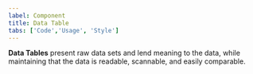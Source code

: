 ```yaml
---
label: Component
title: Data Table
tabs: ['Code','Usage', 'Style']
---
```


<page-intro>**Data Tables** present raw data sets and lend meaning to the data, while maintaining that the data is readable, scannable, and easily comparable.</page-intro>

<component 
    name="Data Table"
    component="data-table-v2" 
    variation="data-table-v2"
    codepen="MOEagV"
    hasReactVersion="true"
    hasAngularVersion="true"
    >
</component>
<component 
    name="Expandable Data Table"
    component="data-table-v2" 
    variation="data-table-v2--expandable"
    codepen="gXGabM"
    hasReactVersion="true"
    hasAngularVersion="true"
    >
</component>
<component 
    name="Data Table with Pagination"
    component="data-table-v2" 
    variation="data-table-v2--with-pager"
    codepen="pdWjva"
    hasReactVersion="true"
    >
</component>
<component 
    name="Small Data Table"
    component="data-table-v2" 
    variation="data-table-v2--small"
    codepen="aVLvzX"
    hasReactVersion="true"
    >
</component>
<component 
    name="Toolbar"
    component="toolbar" 
    variation="toolbar"
    codepen="yPzYNK"
    hasReactVersion="true"
    >
</component>